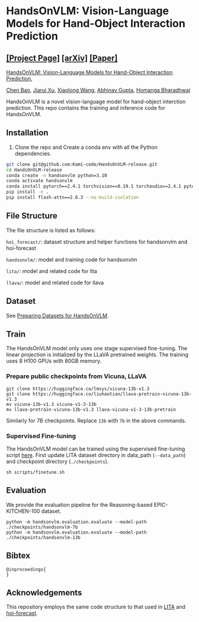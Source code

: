 # HandsOnVLM: Vision-Language Models for Hand-Object Interaction Prediction

[[Project Page]](https://www.chenbao.tech/handsonvlm/) [[arXiv]]() [[Paper]]()
-----

[HandsOnVLM: Vision-Language Models for Hand-Object Interaction Prediction](https://www.chenbao.tech/handsonvlm/), 


[Chen Bao](https://chenbao.tech), [Jiarui Xu](https://jerryxu.net/), [Xiaolong Wang](https://xiaolonw.github.io/), [Abhinav Gupta](https://www.cs.cmu.edu/~abhinavg/), [Homanga Bharadhwaj](https://homangab.github.io/)


HandsOnVLM is a novel vision-language model for hand-object interction prediction.
This repo contains the training and inference code for HandsOnVLM.

## Installation

1. Clone the repo and Create a conda env with all the Python dependencies.

```bash
git clone git@github.com:Kami-code/HandsOnVLM-release.git
cd HandsOnVLM-release
conda create -n handsonvlm python=3.10
conda activate handsonvlm
conda install pytorch==2.4.1 torchvision==0.19.1 torchaudio==2.4.1 pytorch-cuda=12.4 cuda -c pytorch -c nvidia
pip install -e .
pip install flash-attn==2.6.3 --no-build-isolation
```

## File Structure
The file structure is listed as follows:

`hoi_forecast/`: dataset structure and helper functions for handsonvlm and hoi-forecast

`handsonvlm/`: model and training code for handsonvlm

`lita/`: model and related code for lita

`llava/`: model and related code for llava

## Dataset

See [Preparing Datasets for HandsOnVLM](docs/prepare_data.md).

## Train

The HandsOnVLM model only uses one stage supervised fine-tuning. The linear projection is initialized by the LLaVA pretrained weights. The training uses 8 H100 GPUs with 80GB memory.

### Prepare public checkpoints from Vicuna, LLaVA

```Shell
git clone https://huggingface.co/lmsys/vicuna-13b-v1.3
git clone https://huggingface.co/liuhaotian/llava-pretrain-vicuna-13b-v1.3
mv vicuna-13b-v1.3 vicuna-v1-3-13b
mv llava-pretrain-vicuna-13b-v1.3 llava-vicuna-v1-3-13b-pretrain
```
Similarly for 7B checkpoints. Replace `13b` with `7b` in the above commands.

### Supervised Fine-tuning

The HandsOnVLM model can be trained using the supervised fine-tuning script [here](scripts/finetune.sh). First update LITA dataset directory in data_path (`--data_path`) and checkpoint directory (`./checkpoints`).
```Shell
sh scripts/finetune.sh
```


## Evaluation

We provide the evaluation pipeline for the Reasoning-based EPIC-KITCHEN-100 dataset.

```Shell
python -m handsonvlm.evaluation.evaluate --model-path ./checkpoints/handsonvlm-7b
python -m handsonvlm.evaluation.evaluate --model-path ./checkpoints/handsonvlm-13b

```


## Bibtex

```
@inproceedings{
}
```

## Acknowledgements

This repository employs the same code structure to that used in [LITA](https://github.com/NVlabs/LITA) and [hoi-forecast](https://github.com/stevenlsw/hoi-forecast).
